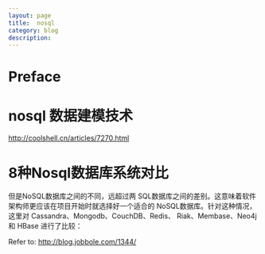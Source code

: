 ```yaml
---
layout: page
title:	nosql
category: blog
description: 
---
```

# Preface


# nosql 数据建模技术
http://coolshell.cn/articles/7270.html

# 8种Nosql数据库系统对比
但是NoSQL数据库之间的不同，远超过两 SQL数据库之间的差别。这意味着软件架构师更应该在项目开始时就选择好一个适合的 NoSQL数据库。针对这种情况，这里对 Cassandra、Mongodb、CouchDB、Redis、 Riak、Membase、Neo4j 和 HBase 进行了比较：

Refer to: 
http://blog.jobbole.com/1344/

